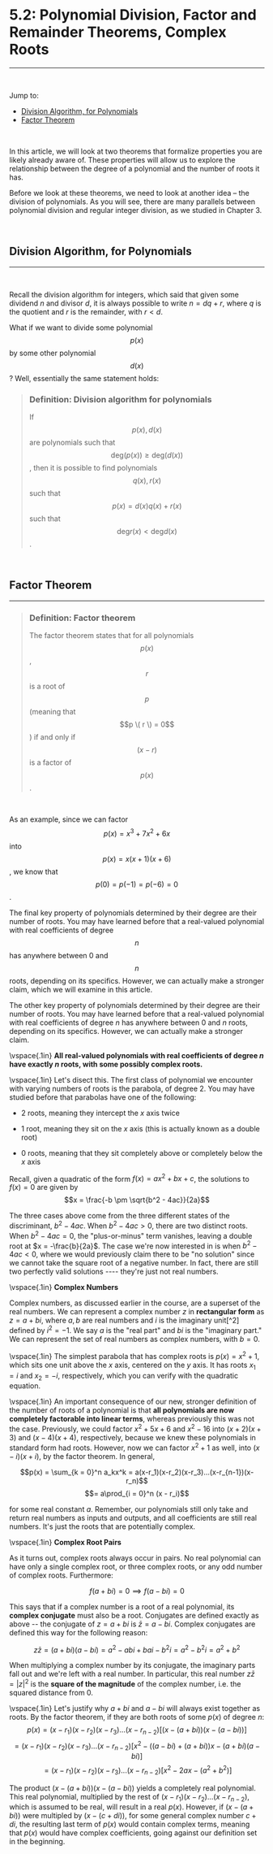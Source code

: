 <title>5.2: Factor and Remainder Theorems, Complex Roots – Polynomials</title>

# 5.2: Polynomial Division, Factor and Remainder Theorems, Complex Roots
---

<br>

Jump to:
- [Division Algorithm, for Polynomials](#divisionalgo)
- [Factor Theorem](#factor)

<br>

In this article, we will look at two theorems that formalize properties you are likely already aware of. These properties will allow us to explore the relationship between the degree of a polynomial and the number of roots it has. 

Before we look at these theorems, we need to look at another idea – the division of polynomials. As you will see, there are many parallels between polynomial division and regular integer division, as we studied in Chapter 3.

<br>

<a name='divisionalgo'>

## Division Algorithm, for Polynomials
---

</a>

<br>

Recall the division algorithm for integers, which said that given some dividend $n$ and divisor $d$, it is always possible to write $n = d q + r$, where $q$ is the quotient and $r$ is the remainder, with $r < d$. 

What if we want to divide some polynomial $$p(x)$$ by some other polynomial $$d(x)$$? Well, essentially the same statement holds:

> ### Definition: **Division algorithm for polynomials** </a>
> If $$p(x), d(x)$$ are polynomials such that $$\text{deg}(p(x))\geq \text{deg}(d(x))$$, then it is possible to find polynomials $$q(x), r(x)$$ such that 
> $$p(x) = d(x)q(x) + r(x)$$ such that $$\text{deg}r(x) < \text{deg}d(x)$$. 

<br>

<a name='factor'>

## Factor Theorem
---

</a>

> ### Definition: **Factor theorem** 
> The factor theorem states that for all polynomials $$p(x)$$, $$r$$ is a root of $$p$$ (meaning that $$p \( r \) = 0$$) if and only if $$(x - r)$$ is a factor of $$p(x)$$.

<br>

As an example, since we can factor $$p(x) = x^3 + 7x^2 + 6x$$ into $$p(x) = x(x + 1)(x + 6)$$, we know that $$p(0) = p(-1) = p(-6) = 0$$.

The final key property of polynomials determined by their degree are their number of roots. You may have learned before that a real-valued polynomial with real coefficients of degree $$n$$ has anywhere between 0 and $$n$$ roots, depending on its specifics. However, we can actually make a stronger claim, which we will examine in this article.


The other key property of polynomials determined by their degree are their number of roots. You may have learned before that a real-valued polynomial with real coefficients of degree $n$ has anywhere between $0$ and $n$ roots, depending on its specifics. However, we can actually make a stronger claim.

\vspace{.1in}
**All real-valued polynomials with real coefficients of degree $n$ have exactly $n$ roots, with some possibly complex roots.**

\vspace{.1in}
Let's disect this. The first class of polynomial we encounter with varying numbers of roots is the parabola, of degree $2$. You may have studied before that parabolas have one of the following:

- $2$ roots, meaning they intercept the $x$ axis twice

- $1$ root, meaning they sit on the $x$ axis (this is actually known as a double root)

- $0$ roots, meaning that they sit completely above or completely below the $x$ axis

Recall, given a quadratic of the form $f(x) = ax^2 + bx + c$, the solutions to $f(x) = 0$ are given by $$x = \frac{-b \pm \sqrt{b^2 - 4ac}}{2a}$$

The three cases above come from the three different states of the discriminant, $b^2 - 4ac$. When $b^2 - 4ac > 0$, there are two distinct roots. When $b^2 - 4ac = 0$, the \"plus-or-minus\" term vanishes, leaving a double root at $x = -\frac{b}{2a}$. The case we're now interested in is when $b^2 - 4ac < 0$, where we would previously claim there to be \"no solution\" since we cannot take the square root of a negative number. In fact, there are still two perfectly valid solutions ---- they're just not real numbers.

\vspace{.1in}
**Complex Numbers**

Complex numbers, as discussed earlier in the course, are a superset of the real numbers. We can represent a complex number $z$ in **rectangular form** as $z = a + bi$, where $a, b$ are real numbers and $i$ is the imaginary unit[^2] defined by $i^2 = -1$. We say $a$ is the \"real part\" and $bi$ is the \"imaginary part.\" We can represent the set of real numbers as complex numbers, with $b = 0$.

\vspace{.1in}
The simplest parabola that has complex roots is $p(x) = x^2 + 1$, which sits one unit above the $x$ axis, centered on the $y$ axis. It has roots $x_1 = i$ and $x_2 = -i$, respectively, which you can verify with the quadratic equation.

\vspace{.1in}
An important consequence of our new, stronger definition of the number of roots of a polynomial is that **all polynomials are now completely factorable into linear terms**, whereas previously this was not the case. Previously, we could factor $x^2 + 5x + 6$ and $x^2 - 16$ into $(x+2)(x+3)$ and $(x-4)(x+4)$, respectively, because we knew these polynomials in standard form had roots. However, now we can factor $x^2 + 1$ as well, into $(x-i)(x+i)$, by the factor theorem. In general,

$$p(x) = \sum_{k = 0}^n a_kx^k = a(x-r_1)(x-r_2)(x-r_3)...(x-r_{n-1})(x-r_n)$$ $$= a\prod_{i = 0}^n (x - r_i)$$

for some real constant $a$. Remember, our polynomials still only take and return real numbers as inputs and outputs, and all coefficients are still real numbers. It's just the roots that are potentially complex.

\vspace{.1in}
**Complex Root Pairs**

As it turns out, complex roots always occur in pairs. No real polynomial can have only a single complex root, or three complex roots, or any odd number of complex roots. Furthermore:

$$f(a + bi) = 0 \implies f(a - bi) = 0$$

This says that if a complex number is a root of a real polynomial, its **complex conjugate** must also be a root. Conjugates are defined exactly as above -- the conjugate of $z = a + bi$ is $\bar{z} = a - bi$. Complex conjugates are defined this way for the following reason:

$$z\bar{z} = (a + bi)(a - bi) = a^2 - abi + bai - b^2i = a^2 - b^2i = a^2 + b^2$$

When multiplying a complex number by its conjugate, the imaginary parts fall out and we're left with a real number. In particular, this real number $z\bar{z} = |z|^2$ is the **square of the magnitude** of the complex number, i.e. the squared distance from $0$.

\vspace{.1in}
Let's justify why $a + bi$ and $a - bi$ will always exist together as roots. By the factor theorem, if they are both roots of some $p(x)$ of degree $n$: $$p(x) = (x-r_1)(x-r_2)(x-r_3)...(x - r_{n-2})\left[(x - (a + bi))(x - (a - bi))\right]$$ $$= (x-r_1)(x-r_2)(x-r_3)...(x - r_{n-2})\left[x^2 - ((a - bi) + (a + bi))x - (a+bi)(a-bi) \right]$$ $$= (x-r_1)(x-r_2)(x-r_3)...(x - r_{n-2})\left[x^2 - 2ax - (a^2 + b^2) \right]$$

The product $(x - (a + bi))(x - (a - bi))$ yields a completely real polynomial. This real polynomial, multiplied by the rest of $(x - r_1)(x - r_2)...(x-r_{n-2})$, which is assumed to be real, will result in a real $p(x)$. However, if $(x - (a + bi))$ were multipled by $(x - (c + di))$, for some general complex number $c + di$, the resulting last term of $p(x)$ would contain complex terms, meaning that $p(x)$ would have complex coefficients, going against our definition set in the beginning.